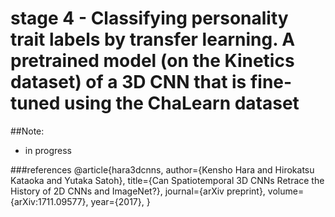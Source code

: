 # stage 4 - Classifying personality trait labels by transfer learning. A pretrained model (on the Kinetics dataset) of a 3D CNN that is fine-tuned using the ChaLearn dataset

##Note: 
- in progress


###references
@article{hara3dcnns,
  author={Kensho Hara and Hirokatsu Kataoka and Yutaka Satoh},
  title={Can Spatiotemporal 3D CNNs Retrace the History of 2D CNNs and ImageNet?},
  journal={arXiv preprint},
  volume={arXiv:1711.09577},
  year={2017},
}